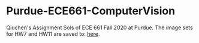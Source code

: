 # Purdue-ECE661-ComputerVision

Qiuchen's Assignment Sols of ECE 661 Fall 2020 at Purdue. The image sets for HW7 and HW11 are saved to: [here](https://drive.google.com/drive/folders/149Xvdhz1FQMGpViZbcGwQQ05usiu3FJQ?usp=share_link).
